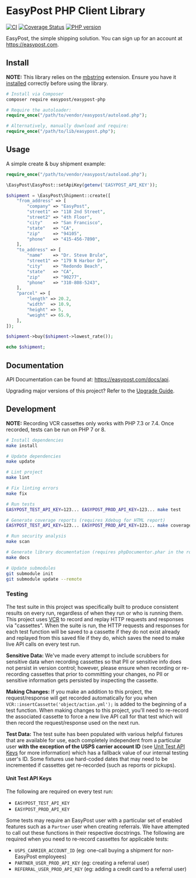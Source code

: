 # EasyPost PHP Client Library

[![CI](https://github.com/EasyPost/easypost-php/workflows/CI/badge.svg)](https://github.com/EasyPost/easypost-php/actions?query=workflow%3ACI)
[![Coverage Status](https://coveralls.io/repos/github/EasyPost/easypost-php/badge.svg?branch=master)](https://coveralls.io/github/EasyPost/easypost-php?branch=master)
[![PHP version](https://badge.fury.io/ph/easypost%2Feasypost-php.svg)](https://badge.fury.io/ph/easypost%2Feasypost-php)

EasyPost, the simple shipping solution. You can sign up for an account at <https://easypost.com>.

## Install

**NOTE:** This library relies on the [mbstring](http://php.net/manual/en/book.mbstring.php) extension. Ensure you have it [installed](http://www.php.net/manual/en/mbstring.installation.php) correctly before using the library.

```bash
# Install via Composer
composer require easypost/easypost-php
```

```php
# Require the autoloader:
require_once("/path/to/vendor/easypost/autoload.php");

# Alternatively, manually download and require:
require_once("/path/to/lib/easypost.php");
```

## Usage

A simple create & buy shipment example:

```php
require_once("/path/to/vendor/easypost/autoload.php");

\EasyPost\EasyPost::setApiKey(getenv('EASYPOST_API_KEY'));

$shipment = \EasyPost\Shipment::create([
    "from_address" => [
        "company" => "EasyPost",
        "street1" => "118 2nd Street",
        "street2" => "4th Floor",
        "city"    => "San Francisco",
        "state"   => "CA",
        "zip"     => "94105",
        "phone"   => "415-456-7890",
    ],
    "to_address" => [
        "name"    => "Dr. Steve Brule",
        "street1" => "179 N Harbor Dr",
        "city"    => "Redondo Beach",
        "state"   => "CA",
        "zip"     => "90277",
        "phone"   => "310-808-5243",
    ],
    "parcel" => [
        "length" => 20.2,
        "width"  => 10.9,
        "height" => 5,
        "weight" => 65.9,
    ],
]);

$shipment->buy($shipment->lowest_rate());

echo $shipment;
```

## Documentation

API Documentation can be found at: <https://easypost.com/docs/api>.

Upgrading major versions of this project? Refer to the [Upgrade Guide](UPGRADE_GUIDE.md).

## Development

**NOTE:** Recording VCR cassettes only works with PHP 7.3 or 7.4. Once recorded, tests can be run on PHP 7 or 8.

```bash
# Install dependencies
make install

# Update dependencies
make update

# Lint project
make lint

# Fix linting errors
make fix

# Run tests
EASYPOST_TEST_API_KEY=123... EASYPOST_PROD_API_KEY=123... make test

# Generate coverage reports (requires Xdebug for HTML report)
EASYPOST_TEST_API_KEY=123... EASYPOST_PROD_API_KEY=123... make coverage

# Run security analysis
make scan

# Generate library documentation (requires phpDocumentor.phar in the root of the project)
make docs

# Update submodules
git submodule init
git submodule update --remote
```

### Testing

The test suite in this project was specifically built to produce consistent results on every run, regardless of when they run or who is running them. This project uses [VCR](https://github.com/php-vcr/php-vcr) to record and replay HTTP requests and responses via "cassettes". When the suite is run, the HTTP requests and responses for each test function will be saved to a cassette if they do not exist already and replayed from this saved file if they do, which saves the need to make live API calls on every test run.

**Sensitive Data:** We've made every attempt to include scrubbers for sensitive data when recording cassettes so that PII or sensitive info does not persist in version control; however, please ensure when recording or re-recording cassettes that prior to committing your changes, no PII or sensitive information gets persisted by inspecting the cassette.

**Making Changes:** If you make an addition to this project, the request/response will get recorded automatically for you when `VCR::insertCassette('object/action.yml');` is added to the beginning of a test function. When making changes to this project, you'll need to re-record the associated cassette to force a new live API call for that test which will then record the request/response used on the next run.

**Test Data:** The test suite has been populated with various helpful fixtures that are available for use, each completely independent from a particular user **with the exception of the USPS carrier account ID** (see [Unit Test API Keys](#unit-test-api-keys) for more information) which has a fallback value of our internal testing user's ID. Some fixtures use hard-coded dates that may need to be incremented if cassettes get re-recorded (such as reports or pickups).

#### Unit Test API Keys

The following are required on every test run:

- `EASYPOST_TEST_API_KEY`
- `EASYPOST_PROD_API_KEY`

Some tests may require an EasyPost user with a particular set of enabled features such as a `Partner` user when creating referrals. We have attempted to call out these functions in their respective docstrings. The following are required when you need to re-record cassettes for applicable tests:

- `USPS_CARRIER_ACCOUNT_ID` (eg: one-call buying a shipment for non-EasyPost employees)
- `PARTNER_USER_PROD_API_KEY` (eg: creating a referral user)
- `REFERRAL_USER_PROD_API_KEY` (eg: adding a credit card to a referral user)
